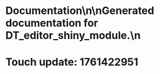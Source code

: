 # Documentation\n\nGenerated documentation for DT_editor_shiny_module.\n

# Touch update: 1761422951
